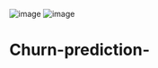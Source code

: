 ![image](https://github.com/Siddhikarekar/Churn-prediction-/assets/133471018/f1f48889-d755-44a1-bf65-51bff54f7110)
![image](https://github.com/Siddhikarekar/Churn-prediction-/assets/133471018/0ee21f1c-b805-40b0-82c4-252f84c22112)

# Churn-prediction-
